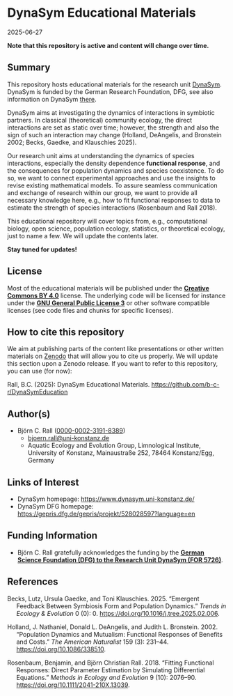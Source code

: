 DynaSym Educational Materials
================
2025-06-27

**Note that this repository is active and content will change over
time.**

## Summary

This repository hosts educational materials for the research unit
[DynaSym](https://www.dynasym.uni-konstanz.de/). DynaSym is funded by
the German Research Foundation, DFG, see also information on DynaSym
[there](https://gepris.dfg.de/gepris/projekt/528028597?language=en).

DynaSym aims at investigating the dynamics of interactions in symbiotic
partners. In classical (theoretical) community ecology, the direct
interactions are set as static over time; however, the strength and also
the sign of such an interaction may change (Holland, DeAngelis, and
Bronstein 2002; Becks, Gaedke, and Klauschies 2025).

Our research unit aims at understanding the dynamics of species
interactions, especially the density dependence **functional response**,
and the consequences for population dynamics and species coexistence. To
do so, we want to connect experimental approaches and use the insights
to revise existing mathematical models. To assure seamless communication
and exchange of research within our group, we want to provide all
necessary knowledge here, e.g., how to fit functional responses to data
to estimate the strength of species interactions (Rosenbaum and Rall
2018).

This educational repository will cover topics from, e.g., computational
biology, open science, population ecology, statistics, or theoretical
ecology, just to name a few. We will update the contents later.

**Stay tuned for updates!**

## License

Most of the educational materials will be published under the
[**Creative Commons BY
4.0**](https://creativecommons.org/licenses/by/4.0/) license. The
underlying code will be licensed for instance under the [**GNU General
Public License 3**](https://www.gnu.org/licenses/gpl-3.0.html) or other
software compatible licenses (see code files and chunks for specific
licenses).

## How to cite this repository

We aim at publishing parts of the content like presentations or other
written materials on [Zenodo](https://zenodo.org/) that will allow you
to cite us properly. We will update this section upon a Zenodo release.
If you want to refer to this repository, you can use (for now):

Rall, B.C. (2025): DynaSym Educational Materials.
<https://github.com/b-c-r/DynaSymEducation>

## Author(s)

- Björn C. Rall
  ([0000-0002-3191-8389](https://orcid.org/0000-0002-3191-8389))
  - <bjoern.rall@uni-konstanz.de>
  - Aquatic Ecology and Evolution Group, Limnological Institute,
    University of Konstanz, Mainaustraße 252, 78464 Konstanz/Egg,
    Germany

## Links of Interest

- DynaSym homepage: <https://www.dynasym.uni-konstanz.de/>
- DynaSym DFG homepage:
  <https://gepris.dfg.de/gepris/projekt/528028597?language=en>

## Funding Information

- Björn C. Rall gratefully acknowledges the funding by the [**German
  Science Foundation (DFG) to the Research Unit DynaSym (FOR
  5726)**](https://gepris.dfg.de/gepris/projekt/528028597).

## References

<div id="refs" class="references csl-bib-body hanging-indent"
entry-spacing="0">

<div id="ref-BecksEtAl2025EmergentFeedbackSymbiosis" class="csl-entry">

Becks, Lutz, Ursula Gaedke, and Toni Klauschies. 2025. “Emergent
Feedback Between Symbiosis Form and Population Dynamics.” *Trends in
Ecology & Evolution* 0 (0): 0.
<https://doi.org/10.1016/j.tree.2025.02.006>.

</div>

<div id="ref-HollandEtAl2002PopulationDynamicsMutualism"
class="csl-entry">

Holland, J. Nathaniel, Donald L. DeAngelis, and Judith L. Bronstein.
2002. “Population Dynamics and Mutualism: Functional Responses of
Benefits and Costs.” *The American Naturalist* 159 (3): 231–44.
<https://doi.org/10.1086/338510>.

</div>

<div id="ref-RosenbaumRall2018FittingFunctionalResponses"
class="csl-entry">

Rosenbaum, Benjamin, and Björn Christian Rall. 2018. “Fitting Functional
Responses: Direct Parameter Estimation by Simulating Differential
Equations.” *Methods in Ecology and Evolution* 9 (10): 2076–90.
<https://doi.org/10.1111/2041-210X.13039>.

</div>

</div>
